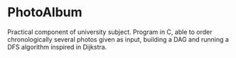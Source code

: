 # PhotoAlbum
Practical component of university subject. Program in C, able to order chronologically several photos given as input, building a DAG and running a DFS algorithm inspired in Dijkstra.
